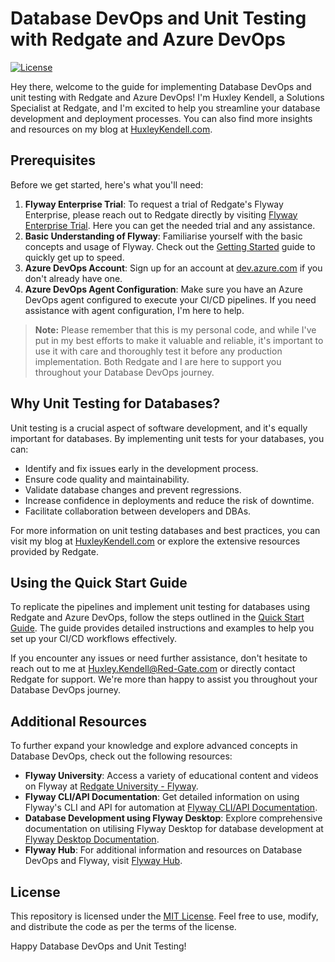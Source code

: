 # Database DevOps and Unit Testing with Redgate and Azure DevOps

[![License](https://img.shields.io/badge/license-MIT-blue.svg)](https://github.com/yourusername/your-repo/blob/main/LICENSE)

Hey there, welcome to the guide for implementing Database DevOps and unit testing with Redgate and Azure DevOps! I'm Huxley Kendell, a Solutions Specialist at Redgate, and I'm excited to help you streamline your database development and deployment processes. You can also find more insights and resources on my blog at [HuxleyKendell.com](https://www.huxleykendell.com).

## Prerequisites

Before we get started, here's what you'll need:

1. **Flyway Enterprise Trial**: To request a trial of Redgate's Flyway Enterprise, please reach out to Redgate directly by visiting [Flyway Enterprise Trial](https://www.red-gate.com/products/flyway/enterprise/trial/). Here you can get the needed trial and any assistance.
2. **Basic Understanding of Flyway**: Familiarise yourself with the basic concepts and usage of Flyway. Check out the [Getting Started](https://flywaydb.org/documentation/getstarted/) guide to quickly get up to speed.
3. **Azure DevOps Account**: Sign up for an account at [dev.azure.com](https://dev.azure.com/) if you don't already have one.
4. **Azure DevOps Agent Configuration**: Make sure you have an Azure DevOps agent configured to execute your CI/CD pipelines. If you need assistance with agent configuration, I'm here to help.

> **Note:** Please remember that this is my personal code, and while I've put in my best efforts to make it valuable and reliable, it's important to use it with care and thoroughly test it before any production implementation. Both Redgate and I are here to support you throughout your Database DevOps journey.

## Why Unit Testing for Databases?

Unit testing is a crucial aspect of software development, and it's equally important for databases. By implementing unit tests for your databases, you can:

- Identify and fix issues early in the development process.
- Ensure code quality and maintainability.
- Validate database changes and prevent regressions.
- Increase confidence in deployments and reduce the risk of downtime.
- Facilitate collaboration between developers and DBAs.

For more information on unit testing databases and best practices, you can visit my blog at [HuxleyKendell.com](https://www.huxleykendell.com) or explore the extensive resources provided by Redgate.

## Using the Quick Start Guide

To replicate the pipelines and implement unit testing for databases using Redgate and Azure DevOps, follow the steps outlined in the [Quick Start Guide](https://documentation.red-gate.com/fd/database-development-using-flyway-desktop-138346961.html). The guide provides detailed instructions and examples to help you set up your CI/CD workflows effectively.

If you encounter any issues or need further assistance, don't hesitate to reach out to me at Huxley.Kendell@Red-Gate.com or directly contact Redgate for support. We're more than happy to assist you throughout your Database DevOps journey.

## Additional Resources

To further expand your knowledge and explore advanced concepts in Database DevOps, check out the following resources:

- **Flyway University**: Access a variety of educational content and videos on Flyway at [Redgate University - Flyway](https://www.red-gate.com/hub/university/courses/flyway).
- **Flyway CLI/API Documentation**: Get detailed information on using Flyway's CLI and API for automation at [Flyway CLI/API Documentation](https://documentation.red-gate.com/fd/flyway-cli-and-api-183306238.html).
- **Database Development using Flyway Desktop**: Explore comprehensive documentation on utilising Flyway Desktop for database development at [Flyway Desktop Documentation](https://documentation.red-gate.com/fd/database-development-using-flyway-desktop-138346961.html).
- **Flyway Hub**: For additional information and resources on Database DevOps and Flyway, visit [Flyway Hub](https://flywaydb.org/hub).

## License

This repository is licensed under the [MIT License](https://github.com/yourusername/your-repo/blob/main/LICENSE). Feel free to use, modify, and distribute the code as per the terms of the license.

Happy Database DevOps and Unit Testing!

